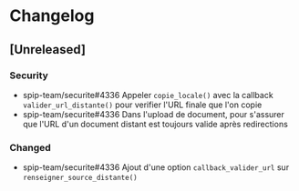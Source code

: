 # Changelog

## [Unreleased]

### Security

- spip-team/securite#4336 Appeler `copie_locale()` avec la callback `valider_url_distante()` pour verifier l'URL finale que l'on copie
- spip-team/securite#4336 Dans l'upload de document, pour s'assurer que l'URL d'un document distant est toujours valide après redirections

### Changed

- spip-team/securite#4336 Ajout d'une option `callback_valider_url` sur `renseigner_source_distante()`
